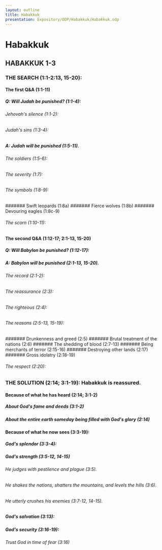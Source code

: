 ```yaml
---
layout: outline
title: Habakkuk
presentation: Expository/ODP/Habakkuk/Habakkuk.odp
---
```

# Habakkuk
## HABAKKUK 1-3 
###  THE SEARCH (1:1-2:13, 15-20): 
####  The first Q&A (1:1-11) 
#####  Q: Will Judah be punished? (1:1-4): 
######  Jehovah\'s silence (1:1-2): 
######  Judah\'s sins (1:3-4): 
#####  A: Judah will be punished (1:5-11). 
######  The soldiers (1:5-6): 
######  The severity (1:7): 
######  The symbols (1:8-9): 
#######  Swift leopards (1:8a) 
#######  Fierce wolves (1:8b) 
#######  Devouring eagles (1:8c-9) 
######  The scorn (1:10-11): 
####  The second Q&A (1:12-17; 2:1-13, 15-20) 
#####  Q: Will Babylon be punished? (1:12-17): 
#####  A: Babylon will be punished (2:1-13, 15-20). 
######  The record (2:1-2): 
######  The reassurance (2:3): 
######  The righteous (2:4): 
######  The reasons (2:5-13, 15-19): 
#######  Drunkenness and greed (2:5) 
#######  Brutal treatment of the nations (2:6) 
#######  The shedding of blood (2:7-13) 
#######  Being merchants of terror (2:15-16) 
#######  Destroying other lands (2:17) 
#######  Gross idolatry (2:18-19) 
######  The respect (2:20): 
###  THE SOLUTION (2:14; 3:1-19): Habakkuk is reassured. 
####  Because of what he has heard (2:14; 3:1-2) 
#####  About God\'s fame and deeds (3:1-2) 
#####  About the entire earth someday being filled with God\'s glory (2:14) 
####  Because of what he now sees (3:3-19): 
#####  God\'s splendor (3:3-4): 
#####  God\'s strength (3:5-12, 14-15) 
######  He judges with pestilence and plague (3:5). 
######  He shakes the nations, shatters the mountains, and levels the hills (3:6). 
######  He utterly crushes his enemies (3:7-12, 14-15). 
#####  God\'s salvation (3:13): 
#####  God\'s security (3:16-19): 
######  Trust God in time of fear (3:16) 
